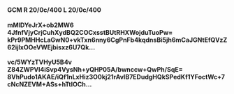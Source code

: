 #### GCM R 20/0c/400 L 20/0c/400
**mMlDYeJrX+ob2MW6**<br/>**4JfnfVjyCrjCuhXydBQ2COCxsstBUtRHXWojduTuoPw=**<br/>**kPr9PMHHcLaGwN0+vkTxn6nny6CgPnFb4kqdnsBi5jh6mCaJGNtEfQVzZ62ijlxOOeVWEjbisxz6U7Qk...**<br/><br/>
**vc/5WYzTVHyU5B4v**<br/>**Z84ZWPVl4iSvp4VysNh+yQHP05A/bwnccw+QwPh/SqE=**<br/>**8VhPudo1AKAE/iQf1nLxHiz3O0kj21rAvlB7EDudgHQkSPedKf1YFoctWc+7cNcNZEVM+ASs+hTtIOCh...**